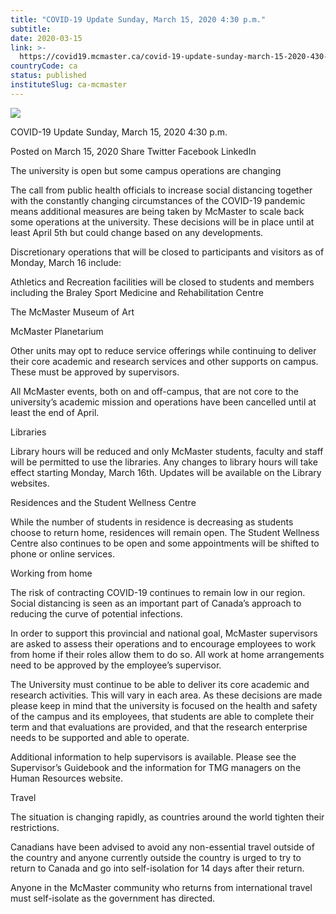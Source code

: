 ```yaml
---
title: "COVID-19 Update Sunday, March 15, 2020 4:30 p.m."
subtitle: 
date: 2020-03-15
link: >-
  https://covid19.mcmaster.ca/covid-19-update-sunday-march-15-2020-430-p-m/
countryCode: ca
status: published
instituteSlug: ca-mcmaster
---
```

![](https://covid19.mcmaster.ca/app/themes/macsites-theme/favicons/apple-touch-icon.png)

COVID-19 Update Sunday, March 15, 2020 4:30 p.m.

Posted on March 15, 2020 Share Twitter Facebook LinkedIn

The university is open but some campus operations are changing

The call from public health officials to increase social distancing together with the constantly changing circumstances of the COVID-19 pandemic means additional measures are being taken by McMaster to scale back some operations at the university. These decisions will be in place until at least April 5th but could change based on any developments.

Discretionary operations that will be closed to participants and visitors as of Monday, March 16 include:

Athletics and Recreation facilities will be closed to students and members including the Braley Sport Medicine and Rehabilitation Centre

The McMaster Museum of Art

McMaster Planetarium

Other units may opt to reduce service offerings while continuing to deliver their core academic and research services and other supports on campus. These must be approved by supervisors.

All McMaster events, both on and off-campus, that are not core to the university’s academic mission and operations have been cancelled until at least the end of April.

Libraries

Library hours will be reduced and only McMaster students, faculty and staff will be permitted to use the libraries. Any changes to library hours will take effect starting Monday, March 16th. Updates will be available on the Library websites.

Residences and the Student Wellness Centre

While the number of students in residence is decreasing as students choose to return home, residences will remain open. The Student Wellness Centre also continues to be open and some appointments will be shifted to phone or online services.

Working from home

The risk of contracting COVID-19 continues to remain low in our region. Social distancing is seen as an important part of Canada’s approach to reducing the curve of potential infections.

In order to support this provincial and national goal, McMaster supervisors are asked to assess their operations and to encourage employees to work from home if their roles allow them to do so. All work at home arrangements need to be approved by the employee’s supervisor.

The University must continue to be able to deliver its core academic and research activities. This will vary in each area. As these decisions are made please keep in mind that the university is focused on the health and safety of the campus and its employees, that students are able to complete their term and that evaluations are provided, and that the research enterprise needs to be supported and able to operate.

Additional information to help supervisors is available. Please see the Supervisor’s Guidebook and the information for TMG managers on the Human Resources website.

Travel

The situation is changing rapidly, as countries around the world tighten their restrictions.

Canadians have been advised to avoid any non-essential travel outside of the country and anyone currently outside the country is urged to try to return to Canada and go into self-isolation for 14 days after their return.

Anyone in the McMaster community who returns from international travel must self-isolate as the government has directed.